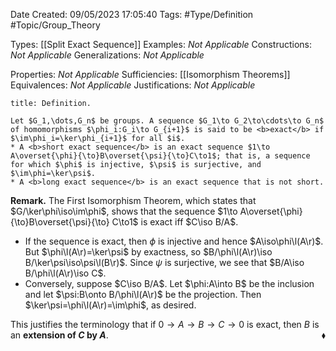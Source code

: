 <div class="topSpace"></div>

Date Created: 09/05/2023 17:05:40
Tags: #Type/Definition #Topic/Group_Theory

Types: [[Split Exact Sequence]]
Examples: <i>Not Applicable</i>
Constructions: <i>Not Applicable</i>
Generalizations: <i>Not Applicable</i>

Properties: <i>Not Applicable</i>
Sufficiencies: [[Isomorphism Theorems]]
Equivalences: <i>Not Applicable</i>
Justifications: <i>Not Applicable</i>

``` ad-Definition
title: Definition.

Let $G_1,\dots,G_n$ be groups. A sequence $G_1\to G_2\to\cdots\to G_n$ of homomorphisms $\phi_i:G_i\to G_{i+1}$ is said to be <b>exact</b> if $\im\phi_i=\ker\phi_{i+1}$ for all $i$.
* A <b>short exact sequence</b> is an exact sequence $1\to A\overset{\phi}{\to}B\overset{\psi}{\to}C\to1$; that is, a sequence for which $\phi$ is injective, $\psi$ is surjective, and $\im\phi=\ker\psi$.
* A <b>long exact sequence</b> is an exact sequence that is not short.

```

<b>Remark.</b> The First Isomorphism Theorem, which states that $G/\ker\phi\iso\im\phi$, shows that the sequence $1\to A\overset{\phi}{\to}B\overset{\psi}{\to} C\to1$ is exact iff $C\iso B/A$.
* If the sequence is exact, then $\phi$ is injective and hence $A\iso\phi\l(A\r)$. But $\phi\l(A\r)=\ker\psi$ by exactness, so $B/\phi\l(A\r)\iso B/\ker\psi\iso\psi\l(B\r)$. Since $\psi$ is surjective, we see that $B/A\iso B/\phi\l(A\r)\iso C$.
* Conversely, suppose $C\iso B/A$. Let $\phi:A\into B$ be the inclusion and let $\psi:B\onto B/\phi\l(A\r)$ be the projection. Then $\ker\psi=\phi\l(A\r)=\im\phi$, as desired.

This justifies the terminology that if $0\to A\to B\to C\to0$ is exact, then $B$ is an <b>extension of $C$ by $A$</b>.<span style="float:right;">$\blacklozenge$</span>
